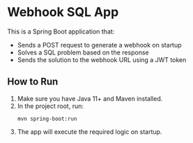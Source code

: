 # Webhook SQL App

This is a Spring Boot application that:
- Sends a POST request to generate a webhook on startup
- Solves a SQL problem based on the response
- Sends the solution to the webhook URL using a JWT token

## How to Run

1. Make sure you have Java 11+ and Maven installed.
2. In the project root, run:
   ```
   mvn spring-boot:run
   ```
3. The app will execute the required logic on startup.
